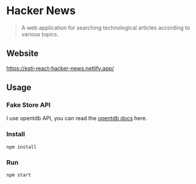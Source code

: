 # Hacker News

> A web application for searching technological articles according to various topics.

## Website

https://esti-react-hacker-news.netlify.app/

## Usage

### Fake Store API

I use opentdb API, you can read the [opentdb docs](https://opentdb.com/api_config.php) here.

### Install

```
npm install
```

### Run

```
npm start
```
